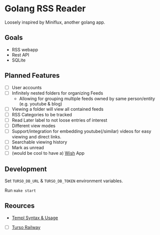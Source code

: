 # Golang RSS Reader

Loosely inspired by Miniflux, another golang app.

## Goals

- RSS webapp
- Rest API
- SQLite

## Planned Features

- [ ] User accounts
- [ ] Infinitely nested folders for organizing Feeds
  - Allowing for grouping multiple feeds owned by same person/entity (e.g. youtube & blog)
- [ ] Viewing a folder will view all contained feeds
- [ ] RSS Categories to be tracked
- [ ] Read Later label to not loose entries of interest
- [ ] Different view modes
- [ ] Support/integration for embedding youtube(/similar) videos for easy viewing and direct links.
- [ ] Searchable viewing history
- [ ] Mark as unread
- [ ] (would be cool to have a) [Wish](https://github.com/charmbracelet/wish) App

## Development

Set `TURSO_DB_URL` & `TURSO_DB_TOKEN` environment variables.

Run `make start`

## Reources

- [Templ Syntax & Usage](https://templ.guide/syntax-and-usage)
- [ ] [Turso Railway](https://docs.turso.tech/features/embedded-replicas/with-railway)
